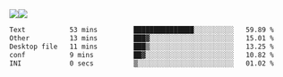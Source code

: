 <div style="display: flex; flex-direction: row;">
<img style="height: auto; width: auto;" class="img" src="https://raw.githubusercontent.com/blazepp/github-stats/master/generated/overview.svg#gh-dark-mode-only" />
<img style="height: auto; width: auto;" class="img" src="https://raw.githubusercontent.com/blazepp/github-stats/master/generated/languages.svg#gh-dark-mode-only" />
</div>

<div style="display: flex; flex-direction: row;">
<!--START_SECTION:waka-->

```txt
Text           53 mins         ███████████████░░░░░░░░░░   59.89 %
Other          13 mins         ███▓░░░░░░░░░░░░░░░░░░░░░   15.01 %
Desktop file   11 mins         ███▒░░░░░░░░░░░░░░░░░░░░░   13.25 %
conf           9 mins          ██▓░░░░░░░░░░░░░░░░░░░░░░   10.82 %
INI            0 secs          ▒░░░░░░░░░░░░░░░░░░░░░░░░   01.02 %
```

<!--END_SECTION:waka-->
</div>
